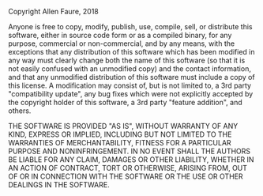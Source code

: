 Copyright Allen Faure, 2018

Anyone is free to copy, modify, publish, use, compile, sell, or
distribute this software, either in source code form or as a compiled
binary, for any purpose, commercial or non-commercial, and by any
means, with the exceptions that any distribution of this software which has been modified in any way must clearly change both the name of this software (so that it is not easily confused with an unmodified copy) and the contact information, and that any unmodified distribution of this software must include a copy of this license. A modification may consist of, but is not limited to, a 3rd party "compatibility update", any bug fixes which were not explicitly accepted by the copyright holder of this software, a 3rd party "feature addition", and others.

THE SOFTWARE IS PROVIDED "AS IS", WITHOUT WARRANTY OF ANY KIND,
EXPRESS OR IMPLIED, INCLUDING BUT NOT LIMITED TO THE WARRANTIES OF
MERCHANTABILITY, FITNESS FOR A PARTICULAR PURPOSE AND NONINFRINGEMENT.
IN NO EVENT SHALL THE AUTHORS BE LIABLE FOR ANY CLAIM, DAMAGES OR
OTHER LIABILITY, WHETHER IN AN ACTION OF CONTRACT, TORT OR OTHERWISE,
ARISING FROM, OUT OF OR IN CONNECTION WITH THE SOFTWARE OR THE USE OR
OTHER DEALINGS IN THE SOFTWARE.
